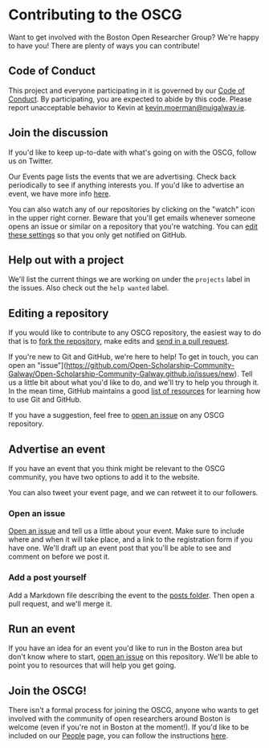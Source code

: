# Contributing to the OSCG

Want to get involved with the Boston Open Researcher Group? We're happy to have you! There are plenty of ways you can contribute!

## Code of Conduct

This project and everyone participating in it is governed by our [Code of Conduct](https://github.com/Open-Scholarship-Community-Galway/Open-Scholarship-Community-Galway.github.io/blob/master/CODE_OF_CONDUCT.md). By participating, you are expected to abide by this code. Please report unacceptable behavior to Kevin at [kevin.moerman@nuigalway.ie](mailto:kevin.moerman@nuigalway.ie).

## Join the discussion

If you'd like to keep up-to-date with what's going on with the OSCG, follow us on Twitter.

Our Events page lists the events that we are advertising. Check back periodically to see if anything interests you. If you'd like to advertise an event, we have more info [here](#advertise-an-event).

You can also watch any of our repositories by clicking on the "watch" icon in the upper right corner. Beware that you'll get emails whenever someone opens an issue or similar on a repository that you're watching. You can [edit these settings](https://github.com/settings/notifications) so that you only get notified on GitHub.

## Help out with a project

We'll list the current things we are working on under the `projects` label in the issues. Also check out the `help wanted` label.

## Editing a repository

If you would like to contribute to any OSCG repository, the easiest way to do that is to [fork the repository](https://help.github.com/articles/fork-a-repo/), make edits and [send in a pull request](https://help.github.com/articles/about-pull-requests/).

If you're new to Git and GitHub, we're here to help! To get in touch, you can open an "issue"](https://github.com/Open-Scholarship-Community-Galway/Open-Scholarship-Community-Galway.github.io/issues/new). Tell us a little bit about what you'd like to do, and we'll try to help you through it. In the mean time, GitHub maintains a good [list of resources](https://help.github.com/articles/git-and-github-learning-resources/) for learning how to use Git and GitHub.

If you have a suggestion, feel free to [open an issue](https://help.github.com/articles/creating-an-issue/) on any OSCG repository.

## Advertise an event

If you have an event that you think might be relevant to the OSCG community, you have two options to add it to the website.

You can also tweet your event page, and we can retweet it to our followers.

### Open an issue

[Open an issue](https://github.com/Open-Scholarship-Community-Galway/Open-Scholarship-Community-Galway.github.io/issues/new) and tell us a little about your event. Make sure to include where and when it will take place, and a link to the registration form if you have one. We'll draft up an event post that you'll be able to see and comment on before we post it.

### Add a post yourself

Add a Markdown file describing the event to the [posts folder](https://github.com/Open-Scholarship-Community-Galway/Open-Scholarship-Community-Galway.github.io/tree/master/_posts). Then open a pull request, and we'll merge it.

## Run an event

If you have an idea for an event you'd like to run in the Boston area but don't know where to start, [open an issue](https://github.com/Open-Scholarship-Community-Galway/Open-Scholarship-Community-Galway.github.io/issues/new) on this repository. We'll be able to point you to resources that will help you get going.

## Join the OSCG!

There isn't a formal process for joining the OSCG, anyone who wants to get involved with the community of open researchers around Boston is welcome (even if you're not in Boston at the moment!). If you'd like to be included on our [People](https://open-scholarship-community-galway.github.io/People/) page, you can follow the instructions [here](https://Open-Scholarship-Community-Galway/OSCG/Join/).
